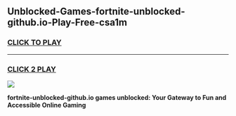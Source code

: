 
## Unblocked-Games-fortnite-unblocked-github.io-Play-Free-csa1m
<h3>
<a href="https://premium76.site?title=fortnite-unblocked-github.io&ref=19M">CLICK TO PLAY</a></h3>
<hr>

<h3>
<a href="https://premium76.site?title=fortnite-unblocked-github.io&ref=19M">CLICK 2 PLAY</a>
  
</h3>

<a href="https://premium76.site?title=fortnite-unblocked-github.io&ref=19M"><img src="https://clearcache.store/games.png"></a>


**fortnite-unblocked-github.io games unblocked: Your Gateway to Fun and Accessible Online Gaming**
